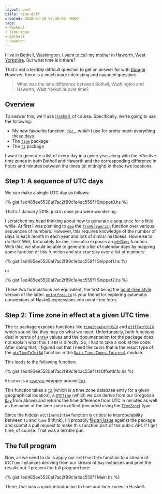 ```yaml
---
layout: post
title: time-diff
created: 2018-04-12 07:30:00 -0800
tags:
- Haskell
- Time zone
- Bothell
- Haworth
---
```

I live in [Bothell, Washington][bothell]. I want to call my mother in [Haworth, West Yorkshire][haworth]. But what time is it there?

That's not a terribly difficult question to get an answer for with [Google][google-query]. However, there is a much more interesting and nuanced question:

> What was the time difference between Bothell, Washington and Haworth, West Yorkshire over time?

## Overview

To answer this, we'll use [Haskell][haskell], of course. Specifically, we're going to use the following:

* My new favourite function, [`for_`][for-doc], which I use for pretty much everything these days
* The [`time`][time-hackage] package
* The [`tz`][tz-hackage] package

I want to generate a list of every day in a given year along with the effective time zones in both Bothell and Haworth and the corresponding difference in hours and minutes between the times (at midnight) in these two locations.

## Step 1: A sequence of UTC days

We can make a single UTC day as follows:

{% gist 1ed485ee5530af7ac2f89c1e4ac559f1 Snippet0.hs %}

That's 1 January 2018, just in case you were wondering.

I scratched my head thinking about how to generate a sequence for a little while. At first I was planning to [`map`][map-doc] the [`fromGregorian`][fromGregorian-doc] function over various sequences of numbers. However, this requires knowledge of the number of days in each month in each year and lots of similar nastiness. How else to do this? Well, fortunately for me, `time` also exposes an [`addDays`][addDays-doc] function. With this, we should be able to generate a list of calendar days by mapping some function of this function and our `startDay` over a list of numbers:

{% gist 1ed485ee5530af7ac2f89c1e4ac559f1 Snippet1.hs %}

or

{% gist 1ed485ee5530af7ac2f89c1e4ac559f1 Snippet2.hs %}

These two formulations are equivalent, the first being the [point-free style][point-free-style] version of the latter. [`pointfree.io`][pointfree-dot-io] is your friend for exploring automatic conversions of Haskell expressions into point-free form.

## Step 2: Time zone in effect at a given UTC time

The `tz` package exposes functions like [`timeZoneForPOSIX`][timeZoneForPOSIX-doc] and [`diffForPOSIX`][diffForPOSIX-doc] which sound like they may do what we need. Unfortunately, both functions deal in terms of [`Int64`][Int64-doc] values and the documentation for the package does not explain what this `Int64` is directly. So, I had to take a look at the code. After doing that, I figured out that I need the `Int64` that is the result type of the [`utcTimeToInt64`][utcTimeToInt64-doc] function in the [`Data.Time.Zones.Internal`][Data-Time-Zones-Internal-doc] module.

This leads to the following function:

{% gist 1ed485ee5530af7ac2f89c1e4ac559f1 tzOffsetInfo.hs %}

`Minutes` is a [`newtype`][newtype] wrapper around [`Int`][Int-doc].

This function takes a [`TZ`][TZ-doc] (which is a time zone database entry for a given geographical location), a [`UTCTime`][UTCTime-doc] (which we can derive from our Gregorian [`Day`][Day-doc] from above) and returns the time difference from UTC in minutes as well as the name of the time zone in effect (encoded using the [`TimeZone`][TimeZone-doc]) type.

Since the hidden `utcTimeToInt64` function is critical to interoperability between `tz` and `time` (I think), I'll probably [file an issue][github-tz] against the package and submit a pull request to make this function part of the public API. If I get time, of course. That was a terrible pun.

## The full program

Now, all we need to do is apply our `tzOffsetInfo` function to a stream of `UTCTime` instances deriving from our stream of `Day` instances and print the results out. I present the full program here:

{% gist 1ed485ee5530af7ac2f89c1e4ac559f1 Main.hs %}

There, that was a quick introduction to time and time zones in Haskell.

[Data-Time-Zones-Internal-doc]: https://www.stackage.org/haddock/lts-11.4/tz/Data-Time-Zones-Internal.html
[Day-doc]: https://www.stackage.org/haddock/lts-11.4/time/Data-Time-Calendar.html#t:Day
[Int-doc]: https://www.stackage.org/haddock/lts-11.4/base/Prelude.html#t:Int
[Int64-doc]: https://www.stackage.org/haddock/lts-11.4/base/Data-Int.html#t:Int64
[TimeZone-doc]: https://www.stackage.org/haddock/lts-11.4/time/Data-Time-LocalTime.html#t:TimeZone
[TZ-doc]: https://www.stackage.org/haddock/lts-11.4/tz/Data-Time-Zones.html#t:TZ
[UTCTime-doc]: https://www.stackage.org/haddock/lts-11.4/time-1.8.0.2/Data-Time-Clock.html#t:UTCTime
[addDays-doc]: https://www.stackage.org/haddock/lts-11.4/time-1.8.0.2/Data-Time-Calendar.html#v:addDays
[bothell]: http://www.ci.bothell.wa.us/
[diffForPOSIX-doc]: https://www.stackage.org/haddock/lts-11.4/tz-0.1.3.1/Data-Time-Zones.html#v:diffForPOSIX
[for-doc]: https://www.stackage.org/haddock/lts-11.4/base-4.10.1.0/Data-Foldable.html#v:for_
[fromGregorian-doc]: https://www.stackage.org/haddock/lts-11.4/time-1.8.0.2/Data-Time-Calendar.html#v:fromGregorian
[github-tz]: https://github.com/nilcons/haskell-tz
[google-query]: https://www.google.com/search?q=what+time+is+it+in+haworth%2C+west+yorkshire
[haskell]: https://haskell.org/
[haworth]: https://www.yorkshire.com/places/west-yorkshire/bradford/haworth
[map-doc]: https://www.stackage.org/haddock/lts-11.4/base/Prelude.html#v:map
[newtype]: https://wiki.haskell.org/Newtype
[point-free-style]: https://wiki.haskell.org/Pointfree
[pointfree-dot-io]: http://pointfree.io/
[time-hackage]: https://hackage.haskell.org/package/time
[timeZoneForPOSIX-doc]: https://www.stackage.org/haddock/lts-11.4/tz-0.1.3.1/Data-Time-Zones.html#v:timeZoneForPOSIX
[tz-hackage]: https://hackage.haskell.org/package/tz
[utcTimeToInt64-doc]: https://www.stackage.org/haddock/lts-11.4/tz-0.1.3.1/Data-Time-Zones-Internal.html#v:utcTimeToInt64
